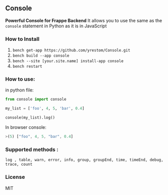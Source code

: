 ## **Console**

**Powerful Console for Frappe Backend**
It allows you to use the same as the `console` statement in Python as it is in JavaScript

### **How to Install**

1. `bench get-app https://github.com/yrestom/Console.git`
2. `bench build --app console`
3. `bench --site [your.site.name] install-app console`
4. `bench restart`

### How to use:

in python file:

```python
from console import console

my_list = ['foo', 4, 5, 'bar', 0.4]

console(my_list).log()
```

In browser console:

```jsx
>(5) ["foo", 4, 5, "bar", 0.4]
```

### Supported  methods :

`log , table, warn, error, info, group, groupEnd, time, timeEnd, debug, trace, count`

### **License**

MIT